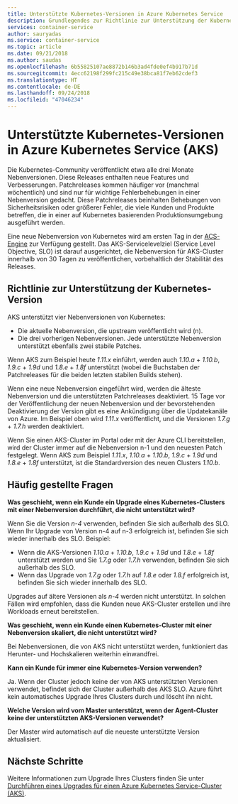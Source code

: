 ```yaml
---
title: Unterstützte Kubernetes-Versionen in Azure Kubernetes Service
description: Grundlegendes zur Richtlinie zur Unterstützung der Kubernetes-Version und zum Lebenszyklus von Clustern in Azure Kubernetes Service (AKS)
services: container-service
author: sauryadas
ms.service: container-service
ms.topic: article
ms.date: 09/21/2018
ms.author: saudas
ms.openlocfilehash: 6b55825107ae8872b146b3ad4fde0ef4b917b71d
ms.sourcegitcommit: 4ecc62198f299fc215c49e38bca81f7eb62cdef3
ms.translationtype: HT
ms.contentlocale: de-DE
ms.lasthandoff: 09/24/2018
ms.locfileid: "47046234"
---
```

# <a name="supported-kubernetes-versions-in-azure-kubernetes-service-aks"></a>Unterstützte Kubernetes-Versionen in Azure Kubernetes Service (AKS)

Die Kubernetes-Community veröffentlicht etwa alle drei Monate Nebenversionen. Diese Releases enthalten neue Features und Verbesserungen. Patchreleases kommen häufiger vor (manchmal wöchentlich) und sind nur für wichtige Fehlerbehebungen in einer Nebenversion gedacht. Diese Patchreleases beinhalten Behebungen von Sicherheitsrisiken oder größerer Fehler, die viele Kunden und Produkte betreffen, die in einer auf Kubernetes basierenden Produktionsumgebung ausgeführt werden.

Eine neue Nebenversion von Kubernetes wird am ersten Tag in der [ACS-Engine][acs-engine] zur Verfügung gestellt. Das AKS-Servicelevelziel (Service Level Objective, SLO) ist darauf ausgerichtet, die Nebenversion für AKS-Cluster innerhalb von 30 Tagen zu veröffentlichen, vorbehaltlich der Stabilität des Releases.

## <a name="kubernetes-version-support-policy"></a>Richtlinie zur Unterstützung der Kubernetes-Version

AKS unterstützt vier Nebenversionen von Kubernetes:

- Die aktuelle Nebenversion, die upstream veröffentlicht wird (n).
- Die drei vorherigen Nebenversionen. Jede unterstützte Nebenversion unterstützt ebenfalls zwei stabile Patches.

Wenn AKS zum Beispiel heute *1.11.x* einführt, werden auch *1.10.a* + *1.10.b*, *1.9.c* + *1.9d* und *1.8.e* + *1.8f* unterstützt (wobei die Buchstaben der Patchreleases für die beiden letzten stabilen Builds stehen).

Wenn eine neue Nebenversion eingeführt wird, werden die älteste Nebenversion und die unterstützten Patchreleases deaktiviert. 15 Tage vor der Veröffentlichung der neuen Nebenversion und der bevorstehenden Deaktivierung der Version gibt es eine Ankündigung über die Updatekanäle von Azure. Im Beispiel oben wird *1.11.x* veröffentlicht, und die Versionen *1.7.g* + *1.7.h* werden deaktiviert.

Wenn Sie einen AKS-Cluster im Portal oder mit der Azure CLI bereitstellen, wird der Cluster immer auf die Nebenversion n-1 und den neuesten Patch festgelegt. Wenn AKS zum Beispiel *1.11.x*, *1.10.a* + *1.10.b*, *1.9.c* + *1.9d* und *1.8.e* + *1.8f* unterstützt, ist die Standardversion des neuen Clusters *1.10.b*.

## <a name="faq"></a>Häufig gestellte Fragen

**Was geschieht, wenn ein Kunde ein Upgrade eines Kubernetes-Clusters mit einer Nebenversion durchführt, die nicht unterstützt wird?**

Wenn Sie die Version *n-4* verwenden, befinden Sie sich außerhalb des SLO. Wenn Ihr Upgrade von Version n-4 auf n-3 erfolgreich ist, befinden Sie sich wieder innerhalb des SLO. Beispiel: 

- Wenn die AKS-Versionen *1.10.a* + *1.10.b*, *1.9.c* + *1.9d* und *1.8.e* + *1.8f* unterstützt werden und Sie *1.7.g* oder *1.7.h* verwenden, befinden Sie sich außerhalb des SLO.
- Wenn das Upgrade von *1.7.g* oder *1.7.h* auf *1.8.e* oder *1.8.f* erfolgreich ist, befinden Sie sich wieder innerhalb des SLO.

Upgrades auf ältere Versionen als *n-4* werden nicht unterstützt. In solchen Fällen wird empfohlen, dass die Kunden neue AKS-Cluster erstellen und ihre Workloads erneut bereitstellen.

**Was geschieht, wenn ein Kunde einen Kubernetes-Cluster mit einer Nebenversion skaliert, die nicht unterstützt wird?**

Bei Nebenversionen, die von AKS nicht unterstützt werden, funktioniert das Herunter- und Hochskalieren weiterhin einwandfrei.

**Kann ein Kunde für immer eine Kubernetes-Version verwenden?**

Ja. Wenn der Cluster jedoch keine der von AKS unterstützten Versionen verwendet, befindet sich der Cluster außerhalb des AKS SLO. Azure führt kein automatisches Upgrade Ihres Clusters durch und löscht ihn nicht.

**Welche Version wird vom Master unterstützt, wenn der Agent-Cluster keine der unterstützten AKS-Versionen verwendet?**

Der Master wird automatisch auf die neueste unterstützte Version aktualisiert.

## <a name="next-steps"></a>Nächste Schritte

Weitere Informationen zum Upgrade Ihres Clusters finden Sie unter [Durchführen eines Upgrades für einen Azure Kubernetes Service-Cluster (AKS)][aks-upgrade].

<!-- LINKS - External -->
[acs-engine]: https://github.com/Azure/acs-engine

<!-- LINKS - Internal -->
[aks-upgrade]: upgrade-cluster.md